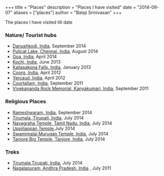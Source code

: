 +++
title = "Places"
description = "Places I have visited"
date = "2014-09-07"
aliases = ["places"]
author = "Balaji Srinivasan"
+++

The places I have visited till date

### Nature/ Tourist hubs
* [Danushkodi, India](http://en.wikipedia.org/wiki/Dhanushkodi), September 2014
*  [Pulicat Lake, Chennai, India](http://en.wikipedia.org/wiki/Pulicat_Lake), August 2014
*  [Goa, India](http://www.goatourism.gov.in/), April 2014
*  [Kochi, India](http://en.wikipedia.org/wiki/Kochi), June 2013
*  [Kailasakona Falls, India](http://en.wikipedia.org/wiki/Kailasakona_Falls), January 2013
*  [Coorg, India](http://en.wikipedia.org/wiki/Kodagu_district), April 2012
*  [Yercaud, India](http://en.wikipedia.org/wiki/Yercaud), April 2012
*  [Courtallam, India](http://en.wikipedia.org/wiki/Courtallam), September 2011
*  [Vivekananda Rock Memorial, Kanyakumari, India](http://en.wikipedia.org/wiki/Vivekananda_Rock_Memorial), September 2011

### Religious Places
* [Rameshwaram, India](http://en.wikipedia.org/wiki/Rameswaram), September 2014
* [Tirumala, Tirupati, India](http://en.wikipedia.org/wiki/Tirumala_Venkateswara_Temple), July 2014
* [Navagraha Temple, Tamil Nadu, India](http://en.wikipedia.org/wiki/Navagraha_temples), July 2014
* [Uppiliappan Temple](http://en.wikipedia.org/wiki/Uppiliappan_Temple),July 2014
* [Swamimalai Murugan Temple, India](http://en.wikipedia.org/wiki/Swaminathaswamy_Temple,_Swamimalai), July 2014
* [Tanjore Big Temple, Tanjore, India](http://en.wikipedia.org/wiki/Brihadeeswarar_Temple), July 2014

### Treks
* [Tirumala,Tirupati, India](http://en.wikipedia.org/wiki/Tirumala_Venkateswara_Temple), July 2014
* [Nagalapuram, Andhra Pradesh, India](http://en.wikipedia.org/wiki/Nagalapuram) , July 2011
